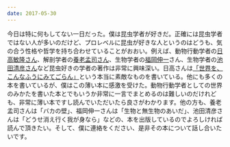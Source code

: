 ```yaml
---
date: 2017-05-30
---
```


今日は特に何もしてない一日だった。僕は昆虫学者が好きだ。正確には昆虫学者ではない人が多いのだけど、プロレベルに昆虫が好きな人というのはどうも、気の合う性格や哲学を持ち合わせていることがおおい。例えば、動物行動学者の[日高敏隆さん](https://ja.wikipedia.org/wiki/%E6%97%A5%E9%AB%98%E6%95%8F%E9%9A%86)、解剖学者の[養老孟司さん](https://ja.wikipedia.org/wiki/%E9%A4%8A%E8%80%81%E5%AD%9F%E5%8F%B8)、生物学者の[福岡伸一](https://ja.wikipedia.org/wiki/%E7%A6%8F%E5%B2%A1%E4%BC%B8%E4%B8%80)さん、生物学者の[池田清彦さん](https://ja.wikipedia.org/wiki/%E6%B1%A0%E7%94%B0%E6%B8%85%E5%BD%A6)など昆虫好きの学者の著作は非常に興味深い。日高さんは[「世界を、こんなふうにみてごらん」](https://www.amazon.co.jp/dp/B00F30Q038/ref=dp-kindle-redirect?_encoding=UTF8&btkr=1)という本当に素敵なものを書いている。他にも多くの本を書いているが、僕はこの薄い本に感激を受けた。動物行動学者としての世界のみかたを書いた本とでもいうか非常に一言でまとめるのは難しいのだけれども、非常に薄い本ですし読んでいただいたら良さがわかります。他の方も、養老孟司さんは「バカの壁」、福岡伸一さんは「生物と無生物のあいだ」、池田清彦さんは「どうせ消え行く我が身なら」などの、本を出版しているのでよろしければ読んで頂きたい。そして、僕に連絡をください、是非その本について話し合いたいです。
